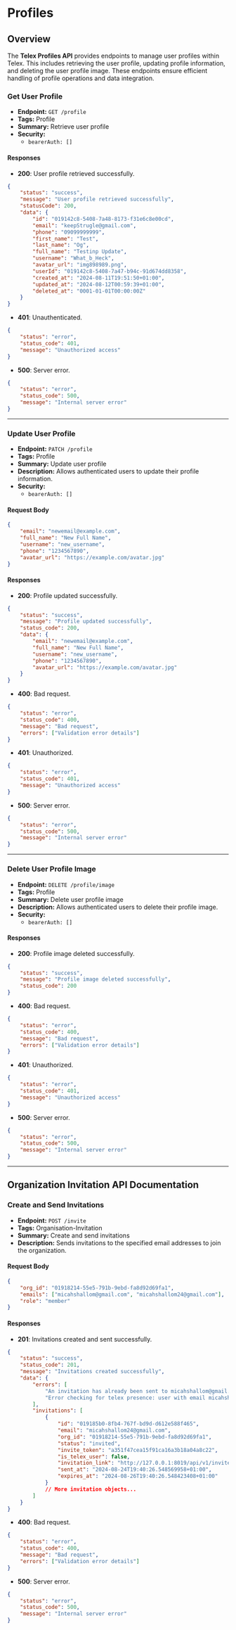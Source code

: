# Profiles

## Overview
The **Telex Profiles API** provides endpoints to manage user profiles within Telex. This includes retrieving the user profile, updating profile information, and deleting the user profile image. These endpoints ensure efficient handling of profile operations and data integration.

### Get User Profile
- **Endpoint:** `GET /profile`
- **Tags:** Profile
- **Summary:** Retrieve user profile
- **Security:** 
    - `bearerAuth: []`

#### Responses
- **200**: User profile retrieved successfully.
```json
{
    "status": "success",
    "message": "User profile retrieved successfully",
    "statusCode": 200,
    "data": {
        "id": "019142c8-5408-7a48-8173-f31e6c8e00cd",
        "email": "keepStrugle@gmail.com",
        "phone": "09099999999",
        "first_name": "Test",
        "last_name": "Og",
        "full_name": "Testinp Update",
        "username": "What_b_Heck",
        "avatar_url": "img898989.png",
        "userId": "019142c8-5408-7a47-b94c-91d674dd8358",
        "created_at": "2024-08-11T19:51:50+01:00",
        "updated_at": "2024-08-12T00:59:39+01:00",
        "deleted_at": "0001-01-01T00:00:00Z"
    }
}
```
- **401**: Unauthenticated.
```json
{
    "status": "error",
    "status_code": 401,
    "message": "Unauthorized access"
}
```
- **500**: Server error.
```json
{
    "status": "error",
    "status_code": 500,
    "message": "Internal server error"
}
```

---

### Update User Profile
- **Endpoint:** `PATCH /profile`
- **Tags:** Profile
- **Summary:** Update user profile
- **Description:** Allows authenticated users to update their profile information.
- **Security:** 
    - `bearerAuth: []`

#### Request Body
```json
{
    "email": "newemail@example.com",
    "full_name": "New Full Name",
    "username": "new_username",
    "phone": "1234567890",
    "avatar_url": "https://example.com/avatar.jpg"
}
```

#### Responses
- **200**: Profile updated successfully.
```json
{
    "status": "success",
    "message": "Profile updated successfully",
    "status_code": 200,
    "data": {
        "email": "newemail@example.com",
        "full_name": "New Full Name",
        "username": "new_username",
        "phone": "1234567890",
        "avatar_url": "https://example.com/avatar.jpg"
    }
}
```
- **400**: Bad request.
```json
{
    "status": "error",
    "status_code": 400,
    "message": "Bad request",
    "errors": ["Validation error details"]
}
```
- **401**: Unauthorized.
```json
{
    "status": "error",
    "status_code": 401,
    "message": "Unauthorized access"
}
```
- **500**: Server error.
```json
{
    "status": "error",
    "status_code": 500,
    "message": "Internal server error"
}
```

---

### Delete User Profile Image
- **Endpoint:** `DELETE /profile/image`
- **Tags:** Profile
- **Summary:** Delete user profile image
- **Description:** Allows authenticated users to delete their profile image.
- **Security:** 
    - `bearerAuth: []`

#### Responses
- **200**: Profile image deleted successfully.
```json
{
    "status": "success",
    "message": "Profile image deleted successfully",
    "status_code": 200
}
```
- **400**: Bad request.
```json
{
    "status": "error",
    "status_code": 400,
    "message": "Bad request",
    "errors": ["Validation error details"]
}
```
- **401**: Unauthorized.
```json
{
    "status": "error",
    "status_code": 401,
    "message": "Unauthorized access"
}
```
- **500**: Server error.
```json
{
    "status": "error",
    "status_code": 500,
    "message": "Internal server error"
}
```

---

## Organization Invitation API Documentation

### Create and Send Invitations
- **Endpoint:** `POST /invite`
- **Tags:** Organisation-Invitation
- **Summary:** Create and send invitations
- **Description:** Sends invitations to the specified email addresses to join the organization.

#### Request Body
```json
{
    "org_id": "01918214-55e5-791b-9ebd-fa8d92d69fa1",
    "emails": ["micahshallom@gmail.com", "micahshallom24@gmail.com"],
    "role": "member"
}
```

#### Responses
- **201**: Invitations created and sent successfully.
```json
{
    "status": "success",
    "status_code": 201,
    "message": "Invitations created successfully",
    "data": {
        "errors": [
            "An invitation has already been sent to micahshallom@gmail.com",
            "Error checking for telex presence: user with email micahshallom24@gmail.com does not exist"
        ],
        "invitations": [
            {
                "id": "019185b0-8fb4-767f-bd9d-d612e588f465",
                "email": "micahshallom24@gmail.com",
                "org_id": "01918214-55e5-791b-9ebd-fa8d92d69fa1",
                "status": "invited",
                "invite_token": "a351f47cea15f91ca16a3b18a04a8c22",
                "is_telex_user": false,
                "invitation_link": "http://127.0.0.1:8019/api/v1/invite/accept_org_invitation?org_id=01918214-55e5-791b-9ebd-fa8d92d69fa1&invitation_token=a351f47cea15f91ca16a3b18a04a8c22",
                "sent_at": "2024-08-24T19:40:26.548569958+01:00",
                "expires_at": "2024-08-26T19:40:26.548423408+01:00"
            }
            // More invitation objects...
        ]
    }
}
```
- **400**: Bad request.
```json
{
    "status": "error",
    "status_code": 400,
    "message": "Bad request",
    "errors": ["Validation error details"]
}
```
- **500**: Server error.
```json
{
    "status": "error",
    "status_code": 500,
    "message": "Internal server error"
}
```